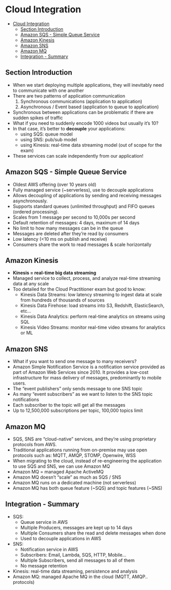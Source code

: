 # Cloud Integration

- [Cloud Integration](#cloud-integration)
  - [Section Introduction](#section-introduction)
  - [Amazon SQS - Simple Queue Service](#amazon-sqs---simple-queue-service)
  - [Amazon Kinesis](#amazon-kinesis)
  - [Amazon SNS](#amazon-sns)
  - [Amazon MQ](#amazon-mq)
  - [Integration - Summary](#integration---summary)

## Section Introduction

- When we start deploying multiple applications, they will inevitably need to communicate with one another
- There are two patterns of application communication
  1. Synchronous communications (application to application)
  2. Asynchronous / Event based (application to queue to application)
- Synchronous between applications can be problematic if there are sudden spikes of traffic
- What if you need to suddenly encode 1000 videos but usually it’s 10?
- In that case, it’s better to **decouple** your applications:
  - using SQS: queue model
  - using SNS: pub/sub model
  - using Kinesis: real-time data streaming model (out of scope for the exam)
- These services can scale independently from our application!

## Amazon SQS - Simple Queue Service

- Oldest AWS offering (over 10 years old)
- Fully managed service (~serverless), use to decouple applications
- Allows decoupling of applications by sending and receiving messages asynchronously.
- Supports standard queues (unlimited throughput) and FIFO queues (ordered processing).
- Scales from 1 message per second to 10,000s per second
- Default retention of messages: 4 days, maximum of 14 days
- No limit to how many messages can be in the queue
- Messages are deleted after they’re read by consumers
- Low latency (<10 ms on publish and receive)
- Consumers share the work to read messages & scale horizontally

## Amazon Kinesis

- **Kinesis = real-time big data streaming**
- Managed service to collect, process, and analyze real-time streaming data at any scale
- Too detailed for the Cloud Practitioner exam but good to know:
  - Kinesis Data Streams: low latency streaming to ingest data at scale from hundreds of thousands of sources
  - Kinesis Data Firehose: load streams into S3, Redshift, ElasticSearch, etc…
  - Kinesis Data Analytics: perform real-time analytics on streams using SQL
  - Kinesis Video Streams: monitor real-time video streams for analytics or ML

## Amazon SNS

- What if you want to send one message to many receivers?
- Amazon Simple Notification Service is a notification service provided as part of Amazon Web Services since 2010. It provides a low-cost infrastructure for mass delivery of messages, predominantly to mobile users.
- The “event publishers” only sends message to one SNS topic
- As many “event subscribers” as we want to listen to the SNS topic notifications
- Each subscriber to the topic will get all the messages
- Up to 12,500,000 subscriptions per topic, 100,000 topics limit

## Amazon MQ

- SQS, SNS are “cloud-native” services, and they’re using proprietary protocols from AWS.
- Traditional applications running from on-premise may use open protocols such as: MQTT, AMQP, STOMP, Openwire, WSS
- When migrating to the cloud, instead of re-engineering the application to use SQS and SNS, we can use Amazon MQ
- Amazon MQ = managed Apache ActiveMQ
- Amazon MQ doesn’t “scale” as much as SQS / SNS
- Amazon MQ runs on a dedicated machine (not serverless)
- Amazon MQ has both queue feature (~SQS) and topic features (~SNS)

## Integration - Summary

- SQS:
  - Queue service in AWS
  - Multiple Producers, messages are kept up to 14 days
  - Multiple Consumers share the read and delete messages when done
  - Used to decouple applications in AWS
- SNS:
  - Notification service in AWS
  - Subscribers: Email, Lambda, SQS, HTTP, Mobile…
  - Multiple Subscribers, send all messages to all of them
  - No message retention
- Kinesis: real-time data streaming, persistence and analysis
- Amazon MQ: managed Apache MQ in the cloud (MQTT, AMQP.. protocols)
